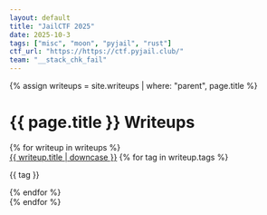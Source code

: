 ```yaml
---
layout: default
title: "JailCTF 2025"
date: 2025-10-3
tags: ["misc", "moon", "pyjail", "rust"]
ctf_url: "https://https://ctf.pyjail.club/"
team: "__stack_chk_fail"
---
```


{% assign writeups = site.writeups | where: "parent", page.title %}

<h1>{{ page.title }} Writeups</h1>
<div class="writeups">
{% for writeup in writeups %}
    <div class="writeup">
        <a href="{{ writeup.url }}">{{ writeup.title | downcase }}</a>
        {% for tag in writeup.tags %}
            <p class="category-tag">{{ tag }}</p>
        {% endfor %}
    </div>
{% endfor %}
</div>

